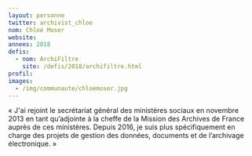 ```yaml
---
layout: personne
twitter: archivist_chloe
nom: Chloé Moser
website:
annees: 2018
defis: 
  - nom: ArchiFiltre
    site: /defis/2018/archifiltre.html
profil: 
images:
  - /img/communaute/chloemoser.jpg
---
```


« J'ai rejoint le secrétariat général des ministères sociaux en
novembre 2013 en tant qu’adjointe à la cheffe de la Mission des
Archives de France auprès de ces ministères. Depuis 2016, je suis
plus spécifiquement en charge des projets de gestion des données,
documents et de l’archivage électronique. »
